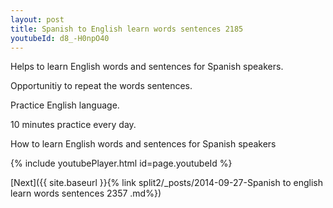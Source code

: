 ```yaml
---
layout: post
title: Spanish to English learn words sentences 2185 
youtubeId: d8_-H0npO40
---
```

 
 
Helps to learn English words and sentences for Spanish speakers.

Opportunitiy to repeat the words sentences. 

Practice English language. 
 
10 minutes practice every day. 
 
How to learn English words and sentences for Spanish speakers 
 
{% include youtubePlayer.html id=page.youtubeId %}
 
 
[Next]({{ site.baseurl }}{% link  split2/_posts/2014-09-27-Spanish to english learn words sentences 2357 .md%})
 

